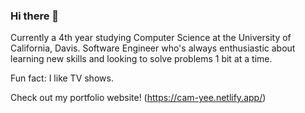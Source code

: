 ### Hi there 👋

<!--
**Cameron327/Cameron327** is a ✨ _special_ ✨ repository because its `README.md` (this file) appears on your GitHub profile.

Here are some ideas to get you started:

- 🔭 I’m currently working on ...
- 🌱 I’m currently learning ...
- 👯 I’m looking to collaborate on ...
- 🤔 I’m looking for help with ...
- 💬 Ask me about ...
- 📫 How to reach me: ...
- 😄 Pronouns: ...
- ⚡ Fun fact: ...
- FIX THIS ABOUT ME PAGE AND DON'T MAKE IT THE SAME AS LinkedIn
-->
Currently a 4th year studying Computer Science at the University of California, Davis. Software Engineer who's always enthusiastic about learning new skills and looking to solve problems 1 bit at a time. <br />

Fun fact: I like TV shows. <br />

Check out my portfolio website! (https://cam-yee.netlify.app/)
